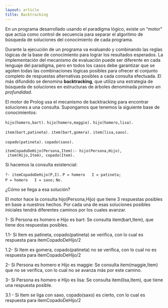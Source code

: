 ```yaml
---
layout: article
title: Backtracking
---
```

En un programa desarrollado usando el paradigma lógico, existe un “motor” que actúa como control de secuencia para separar el algoritmo de búsqueda de soluciones del conocimiento de cada programa.

Durante la ejecución de un programa va evaluando y combinando las reglas lógicas de la base de conocimiento para lograr los resultados esperados. La implementación del mecanismo de evaluación puede ser diferente en cada lenguaje del paradigma, pero en todos los casos debe garantizar que se agoten todas las combinaciones lógicas posibles para ofrecer el conjunto completo de respuestas alternativas posibles a cada consulta efectuada. El más difundido se denomina **backtracking**, que utiliza una estrategia de búsqueda de soluciones en estructuras de árboles denominada *primero en profundidad*.

El motor de Prolog usa el mecanismo de backtracking para encontrar soluciones a una consulta. Supongamos que tenemos la siguiente base de conocimientos:

`hijo(homero,bart).`
`hijo(homero,maggie).`
`hijo(homero,lisa).`

`item(bart,patineta).`
`item(bart,gomera).`
`item(lisa,saxo).`

`copado(patineta).`
`copado(saxo).`

`itemCopadoDeHijo(Persona,Item):- hijo(Persona,Hijo),`
` item(Hijo,Item), copado(Item).`

Si hacemos la consulta existencial:

`?- itemCopadoDeHijo(P,I).`
`P = homero   I = patineta;`
`P = homero   I = saxo;`
`No.`

¿Cómo se llega a esa solución?

El motor hace la consulta hijo(Persona,Hijo) que tiene 3 respuestas posibles en base a nuestros hechos. Por cada una de esas soluciones posibles iniciales tendrá diferentes caminos por los cuales avanzar.

1- Si Persona es homero e Hijo es bart: Se consulta item(bart,Item), que tiene dos respuestas posibles.

1.1- Si Item es patineta, copado(patineta) se verifica, con lo cual es respuesta para itemCopadoDeHijo/2

1.2- Si Item es gomera, copado(patineta) no se verifica, con lo cual no es respuesta para itemCopadoDeHijo/2

2- Si Persona es homero e Hijo es maggie: Se consulta item(maggie,Item) que no se verifica, con lo cual no se avanza más por este camino.

3- Si Persona es homero e Hijo es lisa: Se consulta item(lisa,Item), que tiene una respuesta posible.

3.1 - Si Item se liga con saxo, copado(saxo) es cierto, con lo cual es respuesta para itemCopadoDeHijo/2
